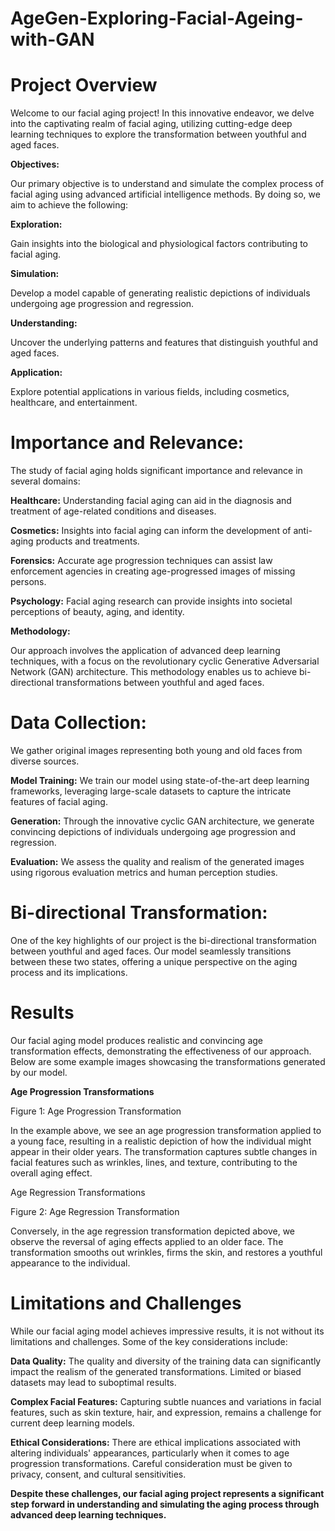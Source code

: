 # AgeGen-Exploring-Facial-Ageing-with-GAN

# **Project Overview**

Welcome to our facial aging project! In this innovative endeavor, we delve into the captivating realm of facial aging, utilizing cutting-edge deep learning techniques to explore the transformation between youthful and aged faces.

**Objectives:**

Our primary objective is to understand and simulate the complex process of facial aging using advanced artificial intelligence methods. By doing so, we aim to achieve the following:

**Exploration:** 

Gain insights into the biological and physiological factors contributing to facial aging.

**Simulation:**

Develop a model capable of generating realistic depictions of individuals undergoing age progression and regression.

**Understanding:** 

Uncover the underlying patterns and features that distinguish youthful and aged faces.

**Application:**

Explore potential applications in various fields, including cosmetics, healthcare, and entertainment.

# **Importance and Relevance:**

The study of facial aging holds significant importance and relevance in several domains:

**Healthcare:** Understanding facial aging can aid in the diagnosis and treatment of age-related conditions and diseases.

**Cosmetics:** Insights into facial aging can inform the development of anti-aging products and treatments.

**Forensics:** Accurate age progression techniques can assist law enforcement agencies in creating age-progressed images of missing persons.

**Psychology:** Facial aging research can provide insights into societal perceptions of beauty, aging, and identity.

**Methodology:**

Our approach involves the application of advanced deep learning techniques, with a focus on the revolutionary cyclic Generative Adversarial Network (GAN) architecture. This methodology enables us to achieve bi-directional transformations between youthful and aged faces.

# **Data Collection:**

We gather original images representing both young and old faces from diverse sources.

**Model Training:** We train our model using state-of-the-art deep learning frameworks, leveraging large-scale datasets to capture the intricate features of facial aging.

**Generation:** Through the innovative cyclic GAN architecture, we generate convincing depictions of individuals undergoing age progression and regression.

**Evaluation:** We assess the quality and realism of the generated images using rigorous evaluation metrics and human perception studies.

# **Bi-directional Transformation:**
One of the key highlights of our project is the bi-directional transformation between youthful and aged faces. Our model seamlessly transitions between these two states, offering a unique perspective on the aging process and its implications.

# **Results**
Our facial aging model produces realistic and convincing age transformation effects, demonstrating the effectiveness of our approach. Below are some example images showcasing the transformations generated by our model.

**Age Progression Transformations**

Figure 1: Age Progression Transformation

In the example above, we see an age progression transformation applied to a young face, resulting in a realistic depiction of how the individual might appear in their older years. The transformation captures subtle changes in facial features such as wrinkles, lines, and texture, contributing to the overall aging effect.

Age Regression Transformations

Figure 2: Age Regression Transformation

Conversely, in the age regression transformation depicted above, we observe the reversal of aging effects applied to an older face. The transformation smooths out wrinkles, firms the skin, and restores a youthful appearance to the individual.


# **Limitations and Challenges**

While our facial aging model achieves impressive results, it is not without its limitations and challenges. Some of the key considerations include:

**Data Quality:** The quality and diversity of the training data can significantly impact the realism of the generated transformations. Limited or biased datasets may lead to suboptimal results.

**Complex Facial Features:** Capturing subtle nuances and variations in facial features, such as skin texture, hair, and expression, remains a challenge for current deep learning models.

**Ethical Considerations:** There are ethical implications associated with altering individuals' appearances, particularly when it comes to age progression transformations. Careful consideration must be given to privacy, consent, and cultural sensitivities.



**Despite these challenges, our facial aging project represents a significant step forward in understanding and simulating the aging process through advanced deep learning techniques.**
